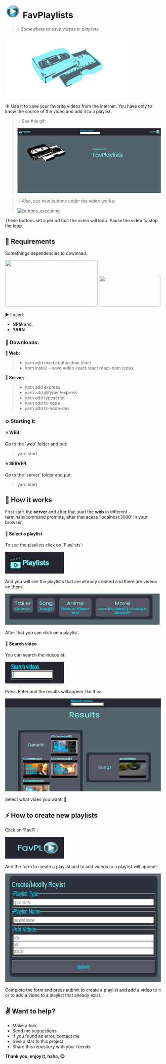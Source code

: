 # <img src="/web/src/assets/images/icons/logo.png" width="50" height="45"> FavPlaylists
> :cyclone: *Somewhere to save videos in playlists.*

<img src="/web/src/assets/images/background.png" width="400" height="200">

:sunny: Use it to save your favorite videos from the internet. You have only to know the source of the video and add it to a playlist.

> :bulb: See this gif:
> 
> ![executing](/readme_imgs/executing.gif)

> :bulb: Also, see how buttons under the video works:
>
> ![buttons_executing](/readme_imgs/executing_but.gif)

These buttons set a period that the video will loop. Pause the video to stop the loop.

## :floppy_disk: Requirements
Somethings dependencies to download.

<img src="https://miro.medium.com/max/2800/1*y5YLuOKO5XM7MOzve6XsDQ.png" width="300" height="150">
<img src="https://www.trytape.com/wp-content/uploads/2019/10/yarn_image.png" width="200" height="100">

:arrow_forward: I used: 
- **NPM** and,
- **YARN**.

### :arrow_down_small: Downloads:

**:mega: Web:**
> - yarn add react-router-dom react
> - npm install --save video-react react react-dom redux

**:mega: Server:**
> - yarn add express
> - yarn add @types/express
> - yarn add typescript
> - yarn add ts-node
> - yarn add ts-node-dev

### :boom: Starting it

**:star: WEB:**

Go to the 'web' folder and put:
> yarn start

**:star: SERVER:**

Go to the 'server' folder and put:
> yarn start

## :abcd: How it works

First start the **server** and after that start the **web** in different terminals/command prompts, after that acess 'localhost:3000' in your browser.

#### :gem: Select a playlist
To see the playlists click on 'Playlists':

<img src="/readme_imgs/playlist_but.PNG" width="190" height="70">

And you will see the playlists that are already created and there are videos on them.

<img src="/readme_imgs/playlists.PNG" width="500" height="100">

After that you can click on a playlist.

#### :gem: Search video

You can search the videos at:

<img src="/readme_imgs/search.PNG" width="190" height="70">

Press Enter and the results will appear like this:

<img src="/readme_imgs/search_results.PNG" width="550" height="300">

Select what video you want. :pushpin:

## :zap: How to create new playlists

Click on 'FavPl':

<img src="/readme_imgs/favpl.PNG" width="190" height="70">

And the form to create a playlist and to add videos to a playlist will appear:

<img src="/readme_imgs/form_post.PNG" width="550" height="350">

Complete the form and press submit to create a playlist and add a video to it or to add a video to a playlist that already exist.

## :v: Want to help?

- Make a fork
- Send me suggestions
- If you found an error, contact me
- Give a star to this project
- Share this repository with your friends

**Thank you, enjoy it, haha, :wink:**
